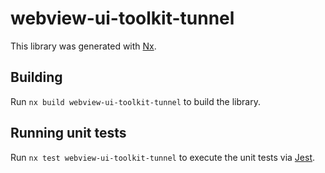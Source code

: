 # webview-ui-toolkit-tunnel

This library was generated with [Nx](https://nx.dev).

## Building

Run `nx build webview-ui-toolkit-tunnel` to build the library.

## Running unit tests

Run `nx test webview-ui-toolkit-tunnel` to execute the unit tests via [Jest](https://jestjs.io).
